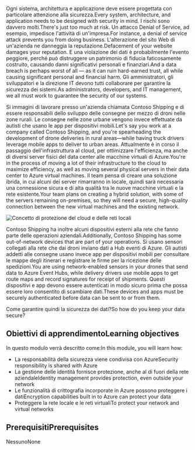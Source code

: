 <span data-ttu-id="c684c-101">Ogni sistema, architettura e applicazione deve essere progettata con particolare attenzione alla sicurezza.</span><span class="sxs-lookup"><span data-stu-id="c684c-101">Every system, architecture, and application needs to be designed with security in mind.</span></span> <span data-ttu-id="c684c-102">I rischi sono davvero molti.</span><span class="sxs-lookup"><span data-stu-id="c684c-102">There's just too much at risk.</span></span> <span data-ttu-id="c684c-103">Un attacco Denial of Service, ad esempio, impedisce l'attività di un'impresa.</span><span class="sxs-lookup"><span data-stu-id="c684c-103">For instance, a denial of service attack prevents you from doing business.</span></span> <span data-ttu-id="c684c-104">L'alterazione del sito Web di un'azienda ne danneggia la reputazione.</span><span class="sxs-lookup"><span data-stu-id="c684c-104">Defacement of your website damages your reputation.</span></span> <span data-ttu-id="c684c-105">E una violazione dei dati è probabilmente l'evento peggiore, perché può distruggere un patrimonio di fiducia faticosamente costruito, causando danni significativi personali e finanziari.</span><span class="sxs-lookup"><span data-stu-id="c684c-105">And a data breach is perhaps worst of all &mdash; as it can ruin hard-earned trust, all while causing significant personal and financial harm.</span></span> <span data-ttu-id="c684c-106">Gli amministratori, gli sviluppatori e la direzione IT devono tutti collaborare per garantire la sicurezza dei sistemi.</span><span class="sxs-lookup"><span data-stu-id="c684c-106">As administrators, developers, and IT management, we all must work to guarantee the security of our systems.</span></span>

<span data-ttu-id="c684c-107">Si immagini di lavorare presso un'azienda chiamata Contoso Shipping e di essere responsabili dello sviluppo delle consegne per mezzo di droni nelle zone rurali. Le consegne nelle zone urbane vengono invece effettuate da autisti che usano le app per dispositivi mobili.</span><span class="sxs-lookup"><span data-stu-id="c684c-107">Let's say you work at a company called Contoso Shipping, and you're spearheading the development of drone deliveries in rural areas—while having truck drivers leverage mobile apps to deliver to urban areas.</span></span> <span data-ttu-id="c684c-108">Attualmente è in corso il passaggio dell'infrastruttura al cloud, per ottimizzare l'efficienza, ma anche di diversi server fisici del data center alle macchine virtuali di Azure.</span><span class="sxs-lookup"><span data-stu-id="c684c-108">You're in the process of moving a lot of their infrastructure to the cloud to maximize efficiency, as well as moving several physical servers in their data center to Azure virtual machines.</span></span> <span data-ttu-id="c684c-109">Il team pensa di creare una soluzione ibrida, in cui alcuni dei server rimarranno in locale, quindi sarà necessaria una connessione sicura e di alta qualità tra le nuove macchine virtuali e la rete esistente.</span><span class="sxs-lookup"><span data-stu-id="c684c-109">Your team plans on creating a hybrid solution, with some of the servers remaining on-premises, so they will need a secure, high-quality connection between the new virtual machines and the existing network.</span></span>

![Concetto di protezione del cloud e delle reti locali](../media/1-heading.png)

<span data-ttu-id="c684c-111">Contoso Shipping ha inoltre alcuni dispositivi esterni alla rete che fanno parte delle operazioni aziendali.</span><span class="sxs-lookup"><span data-stu-id="c684c-111">Additionally, Contoso Shipping has some out-of-network devices that are part of your operations.</span></span> <span data-ttu-id="c684c-112">Si usano sensori collegati alla rete che dai droni inviano dati a Hub eventi di Azure. Gli autisti addetti alle consegne usano invece app per dispositivi mobili per consultare le mappe degli itinerari e registrare le firme per la ricezione delle spedizioni.</span><span class="sxs-lookup"><span data-stu-id="c684c-112">You are using network-enabled sensors in your drones that send data to Azure Event Hubs, while delivery drivers use mobile apps to get route maps and record signatures for receipt of shipments.</span></span> <span data-ttu-id="c684c-113">Questi dispositivi e app devono essere autenticati in modo sicuro prima che possa essere loro consentito di scambiare dati.</span><span class="sxs-lookup"><span data-stu-id="c684c-113">These devices and apps must be securely authenticated before data can be sent to or from them.</span></span>

<span data-ttu-id="c684c-114">Come garantire quindi la sicurezza dei dati?</span><span class="sxs-lookup"><span data-stu-id="c684c-114">So how do you keep your data secure?</span></span>

## <a name="learning-objectives"></a><span data-ttu-id="c684c-115">Obiettivi di apprendimento</span><span class="sxs-lookup"><span data-stu-id="c684c-115">Learning objectives</span></span>

<span data-ttu-id="c684c-116">In questo modulo verrà descritto come:</span><span class="sxs-lookup"><span data-stu-id="c684c-116">In this module, you will learn how:</span></span>

- <span data-ttu-id="c684c-117">La responsabilità della sicurezza viene condivisa con Azure</span><span class="sxs-lookup"><span data-stu-id="c684c-117">Security responsibility is shared with Azure</span></span>
- <span data-ttu-id="c684c-118">La gestione delle identità fornisce protezione, anche al di fuori della rete aziendale</span><span class="sxs-lookup"><span data-stu-id="c684c-118">Identity management provides protection, even outside your network</span></span>
- <span data-ttu-id="c684c-119">Le funzionalità di crittografia incorporate in Azure possono proteggere i dati</span><span class="sxs-lookup"><span data-stu-id="c684c-119">Encryption capabilities built in to Azure can protect your data</span></span>
- <span data-ttu-id="c684c-120">Proteggere la rete locale e le reti virtuali</span><span class="sxs-lookup"><span data-stu-id="c684c-120">To protect your network and virtual networks</span></span>

## <a name="prerequisites"></a><span data-ttu-id="c684c-121">Prerequisiti</span><span class="sxs-lookup"><span data-stu-id="c684c-121">Prerequisites</span></span>  

<span data-ttu-id="c684c-122">Nessuno</span><span class="sxs-lookup"><span data-stu-id="c684c-122">None</span></span>